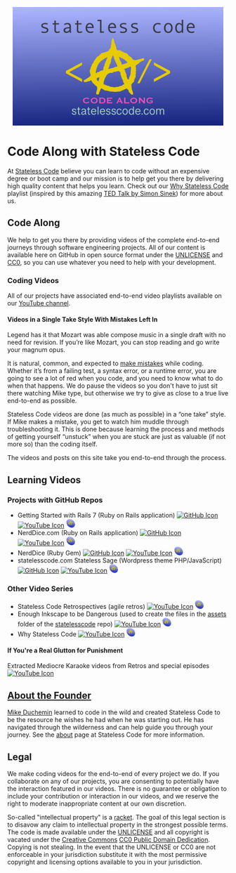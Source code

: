 <p align="center">
<img src="https://github.com/statelesscode/statelesscode/blob/main/assets/branding/StatelessCode/Wallpaper/code_along_wallpaper.svg" width="480" height="270" alt="Stateless Code Code Along wallpaper" />
</p>

# Code Along with Stateless Code
At [Stateless Code](https://statelesscode.com/) believe you can learn to code without an expensive degree or boot camp and our mission is to help get you there by delivering high quality content that helps you learn. Check out our [Why Stateless Code](https://youtube.com/playlist?list=PL9kkbu1kLUeO5Htd6ZHJVZO1hrAGkFS1z) playlist \(inspired by this amazing [TED Talk by Simon Sinek](https://www.ted.com/talks/simon_sinek_how_great_leaders_inspire_action/c?language=en)\) for more about us.

## Code Along
We help to get you there by providing videos of the complete end-to-end journeys through software engineering projects. All of our content is available here on GitHub in open source format under the [UNLICENSE](https://unlicense.org/) and [CC0](https://creativecommons.org/share-your-work/public-domain/cc0/), so you can use whatever you need to help with your development.

### Coding Videos
All of our projects have associated end-to-end video playlists available on our [YouTube channel](https://www.youtube.com/statelesscode).

#### Videos in a Single Take Style With Mistakes Left In
Legend has it that Mozart was able compose music in a single draft with no need for revision. If you’re like Mozart, you can stop reading and go write your magnum opus.

It is natural, common, and expected to [make mistakes](https://youtu.be/-9bgFkLaWXY) while coding. Whether it’s from a failing test, a syntax error, or a runtime error, you are going to see a lot of red when you code, and you need to know what to do when that happens. We do pause the videos so you don't have to just sit there watching Mike type, but otherwise we try to give as close to a true live end-to-end as possible.

Stateless Code videos are done (as much as possible) in a “one take” style. If Mike makes a mistake, you get to watch him muddle through troubleshooting it. This is done because learning the process and methods of getting yourself “unstuck” when you are stuck are just as valuable (if not more so) than the coding itself.

The videos and posts on this site take you end-to-end through the process.

## Learning Videos
### Projects with GitHub Repos
- Getting Started with Rails 7 (Ruby on Rails application) <a href="https://github.com/statelesscode/rails-7-getting-started" target="_blank" rel="noreferrer"><img src="https://raw.githubusercontent.com/danielcranney/readme-generator/main/public/icons/socials/github.svg" width="20" height="20" alt="GitHub Icon" /></a> <a href="https://youtube.com/playlist?list=PL9kkbu1kLUePk2NNqMT14iL3Dis2mbMdK" target="_blank"><img src="https://raw.githubusercontent.com/danielcranney/readme-generator/main/public/icons/socials/youtube.svg" width="20" height="20" alt="YouTube Icon" /></a> <a href="https://statelesscode.com/videos/getting-started-with-rails-7/" target="_blank"><img src="https://github.com/statelesscode/statelesscode/blob/main/assets/branding/StatelessCode/stateless_logo.svg" width="20" height="20" alt="Stateless Code Icon" /></a>
- NerdDice.com (Ruby on Rails application) <a href="https://github.com/statelesscode/nerd_dice_dot_com" target="_blank" rel="noreferrer"><img src="https://raw.githubusercontent.com/danielcranney/readme-generator/main/public/icons/socials/github.svg" width="20" height="20" alt="GitHub Icon" /></a> <a href="https://youtube.com/playlist?list=PL9kkbu1kLUeMJFb0GT8ZMzrsSKJaxjOKH" target="_blank"><img src="https://raw.githubusercontent.com/danielcranney/readme-generator/main/public/icons/socials/youtube.svg" width="20" height="20" alt="YouTube Icon" /></a> <a href="https://statelesscode.com/videos/nerd-dice-dot-com/" target="_blank"><img src="https://github.com/statelesscode/statelesscode/blob/main/assets/branding/StatelessCode/stateless_logo.svg" width="20" height="20" alt="Stateless Code Icon" /></a>
- NerdDice (Ruby Gem) <a href="https://github.com/statelesscode/nerd_dice" target="_blank" rel="noreferrer"><img src="https://raw.githubusercontent.com/danielcranney/readme-generator/main/public/icons/socials/github.svg" width="20" height="20" alt="GitHub Icon" /></a> <a href="https://youtube.com/playlist?list=PL9kkbu1kLUeOnUtMpAnJOCtHdThx1Efkt" target="_blank"><img src="https://raw.githubusercontent.com/danielcranney/readme-generator/main/public/icons/socials/youtube.svg" width="20" height="20" alt="YouTube Icon" /></a> <a href="https://statelesscode.com/videos/nerd-dice-gem/" target="_blank"><img src="https://github.com/statelesscode/statelesscode/blob/main/assets/branding/StatelessCode/stateless_logo.svg" width="20" height="20" alt="Stateless Code Icon" /></a>
- statelesscode.com Stateless Sage (Wordpress theme PHP/JavaScript) <a href="https://github.com/statelesscode/stateless_sage" target="_blank" rel="noreferrer"><img src="https://raw.githubusercontent.com/danielcranney/readme-generator/main/public/icons/socials/github.svg" width="20" height="20" alt="GitHub Icon" /></a> <a href="https://youtube.com/playlist?list=PL9kkbu1kLUeP-gmlEjJQKrFXZu2TdSEek" target="_blank"><img src="https://raw.githubusercontent.com/danielcranney/readme-generator/main/public/icons/socials/youtube.svg" width="20" height="20" alt="YouTube Icon" /></a> <a href="https://statelesscode.com/videos/recursive/" target="_blank"><img src="https://github.com/statelesscode/statelesscode/blob/main/assets/branding/StatelessCode/stateless_logo.svg" width="20" height="20" alt="Stateless Code Icon" /></a>

### Other Video Series
- Stateless Code Retrospectives (agile retros)  <a href="https://youtube.com/playlist?list=PL9kkbu1kLUeNaJwd3_XOrbTnSpUWsGNZX" target="_blank"><img src="https://raw.githubusercontent.com/danielcranney/readme-generator/main/public/icons/socials/youtube.svg" width="20" height="20" alt="YouTube Icon" /></a> <a href="https://statelesscode.com/videos/retro/" target="_blank"><img src="https://github.com/statelesscode/statelesscode/blob/main/assets/branding/StatelessCode/stateless_logo.svg" width="20" height="20" alt="Stateless Code Icon" /></a>
- Enough Inkscape to be Dangerous (used to create the files in the [assets](https://github.com/statelesscode/statelesscode/blob/main/assets) folder of the [statelesscode](https://github.com/statelesscode/statelesscode) repo) <a href="https://youtube.com/playlist?list=PL9kkbu1kLUeOIXlHRDTxr44xAhWu7upx7" target="_blank"><img src="https://raw.githubusercontent.com/danielcranney/readme-generator/main/public/icons/socials/youtube.svg" width="20" height="20" alt="YouTube Icon" /></a> <a href="https://statelesscode.com/videos/inkscape/" target="_blank"><img src="https://github.com/statelesscode/statelesscode/blob/main/assets/branding/StatelessCode/stateless_logo.svg" width="20" height="20" alt="Stateless Code Icon" /></a>
- Why Stateless Code <a href="https://youtube.com/playlist?list=PL9kkbu1kLUeO5Htd6ZHJVZO1hrAGkFS1z" target="_blank"><img src="https://raw.githubusercontent.com/danielcranney/readme-generator/main/public/icons/socials/youtube.svg" width="20" height="20" alt="YouTube Icon" /></a> <a href="https://statelesscode.com/videos/why/" target="_blank"><img src="https://github.com/statelesscode/statelesscode/blob/main/assets/branding/StatelessCode/stateless_logo.svg" width="20" height="20" alt="Stateless Code Icon" /></a>

#### If You're a Real Glutton for Punishment
Extracted Mediocre Karaoke videos from Retros and special episodes <a href="https://youtube.com/playlist?list=PL9kkbu1kLUeM_jbTfyTmHD2g8QK1v7gg3" target="_blank"><img src="https://raw.githubusercontent.com/danielcranney/readme-generator/main/public/icons/socials/youtube.svg" width="20" height="20" alt="YouTube Icon" />

## About the Founder
[Mike Duchemin](https://github.com/msducheminjr/) learned to code in the wild and created Stateless Code to be the resource he wishes he had when he was starting out. He has navigated through the wilderness and can help guide you through your journey. See the [about](https://statelesscode.com/about/) page at Stateless Code for more information.

## Legal
We make coding videos for the end-to-end of every project we do. If you collaborate on any of our projects, you are consenting to potentially have the interaction featured in our videos. There is no guarantee or obligation to include your contribution or interaction in our videos, and we reserve the right to moderate inappropriate content at our own discretion.

So-called \"intellectual property\" is a [racket](https://c4sif.org/aip/). The goal of this legal section is to disavow any claim to intellectual property in the strongest possible terms. The code is made available under the [UNLICENSE](https://unlicense.org/) and all copyright is vacated under the [Creative Commons](https://creativecommons.org) [CC0 Public Domain Dedication](https://creativecommons.org/publicdomain/zero/1.0/). Copying is not stealing. In the event that the UNLICENSE or CC0 are not enforceable in your jurisdiction substitute it with the most permissive copyright and licensing options available to you in your jurisdiction.
